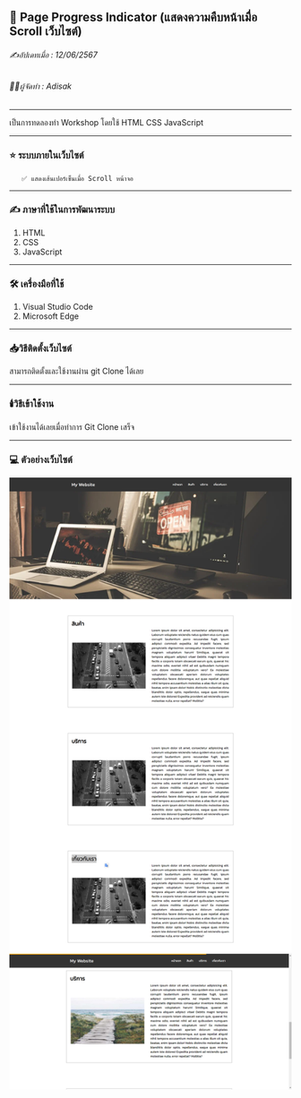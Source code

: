 ## 📖 Page Progress Indicator (แสดงความคืบหน้าเมื่อ Scroll เว็บไซต์)
###### ✍️อัปเดทเมื่อ : 12/06/2567
###### 👨‍💻ผู้จัดทำ : Adisak
___
 
 เป็นการทดลองทำ Workshop โดยใช้ HTML CSS JavaScript

___ 

### ⭐ ระบบภายในเว็บไซต์
       ✅ แสดงเส้นเปอร์เซ็นเมื่อ Scroll หน้าจอ
___

### ✍️ ภาษาที่ใช้ในการพัฒนาระบบ

1. HTML
2. CSS
3. JavaScript

___

### 🛠️ เครื่องมือที่ใช้

1. Visual Studio Code
2. Microsoft Edge

___

### 📥วิธีติดตั้งเว็บไซต์
  สามารถติดตั้งและใช้งานผ่าน git Clone ได้เลย
___

### 🕯️วิธีเข้าใช้งาน
  เข้าใช้งานได้เลยเมื่อทำการ Git Clone เสร็จ
___

### 💻 ตัวอย่างเว็บไซต์

![index](https://github.com/Adisak-KS/Workshop-Page-Progress-Indicator/blob/main/previews/pre-1.png)
![index](https://github.com/Adisak-KS/Workshop-Page-Progress-Indicator/blob/main/previews/pre-2.png)
